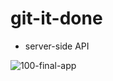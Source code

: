 # git-it-done

- server-side API

![100-final-app](https://user-images.githubusercontent.com/80685266/157108129-ee186d4e-ff33-4a4f-87fc-dd1809ceccd5.jpg)
